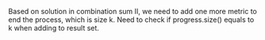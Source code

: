 
Based on solution in combination sum II, we need to add one more metric to end the process, which is size k.  Need to check if progress.size() equals to k when adding to result set.   

 